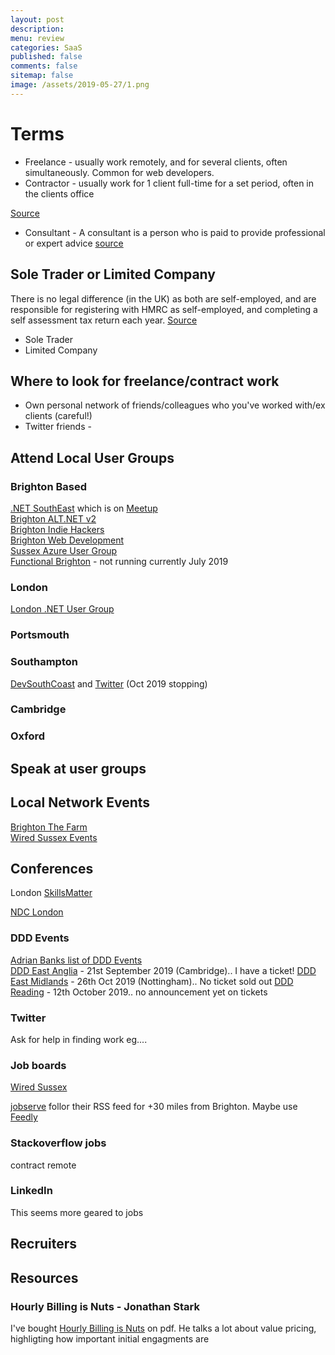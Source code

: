 ```yaml
---
layout: post
description: 
menu: review
categories: SaaS 
published: false 
comments: false
sitemap: false
image: /assets/2019-05-27/1.png
---
```


# Terms

- Freelance - usually work remotely, and for several clients, often simultaneously. Common for web developers.
- Contractor - usually work for 1 client full-time for a set period, often in the clients office

[Source](https://www.simplybusiness.co.uk/knowledge/articles/2016/05/difference-between-freelancer-and-contractor/)  

- Consultant - A consultant is a person who is paid to provide professional or expert advice [source](https://www.thebalancesmb.com/what-is-the-difference-between-consulting-and-freelancing-845836)

## Sole Trader or Limited Company

There is no legal difference (in the UK) as both are self-employed, and are responsible for registering with HMRC as self-employed, and completing a self assessment tax return each year. [Source](https://www.simplybusiness.co.uk/knowledge/articles/2016/05/difference-between-freelancer-and-contractor/)

- Sole Trader
- Limited Company


## Where to look for freelance/contract work

- Own personal network of friends/colleagues who you've worked with/ex clients (careful!)
- Twitter friends - 

## Attend Local User Groups

### Brighton Based

[.NET SouthEast](http://www.dotnetsoutheast.co.uk/) which is on [Meetup]()  
[Brighton ALT.NET v2](https://www.meetup.com/brightonaltdotnet/)  
[Brighton Indie Hackers](https://www.meetup.com/Brighton-Indie-Hackers/)   
[Brighton Web Development](https://www.meetup.com/Brighton-Web-Development-Meetup/)    
[Sussex Azure User Group](https://sussexazure.uk/)  
[Functional Brighton](https://www.meetup.com/Functional-Brighton/)  - not running currently July 2019

### London

[London .NET User Group](https://www.meetup.com/London-NET-User-Group/)  

### Portsmouth  

### Southampton  

[DevSouthCoast](https://www.meetup.com/developersouthcoast/) and [Twitter](https://twitter.com/DevSouthCoast) (Oct 2019 stopping)

### Cambridge  

### Oxford  

## Speak at user groups

## Local Network Events

[Brighton The Farm](https://www.brightonfarm.com/)  
[Wired Sussex Events](https://www.wiredsussex.com/event-calendar/)  

## Conferences

London
[SkillsMatter](https://skillsmatter.com/)  

[NDC London](https://ndc-london.com/)  

### DDD Events

[Adrian Banks list of DDD Events](https://blog.adrianbanks.co.uk/ddd-grouped.html)  
[DDD East Anglia](https://www.dddeastanglia.com/)  - 21st September 2019 (Cambridge).. I have a ticket!
[DDD East Midlands](https://www.dddeastmidlands.com/) - 26th Oct 2019 (Nottingham).. No ticket sold out 
[DDD Reading]() - 12th October 2019.. no announcement yet on tickets

### Twitter

Ask for help in finding work eg.... 

### Job boards

[Wired Sussex](https://www.wiredsussex.com/jobs/jobsearch.asp)  

[jobserve](https://www.jobserve.com) follor their RSS feed for +30 miles from Brighton. Maybe use [Feedly](https://feedly.com)

### Stackoverflow jobs

contract
remote

### LinkedIn

This seems more geared to jobs

## Recruiters

## Resources

### Hourly Billing is Nuts - Jonathan Stark

I've bought [Hourly Billing is Nuts](https://jonathanstark.com/hbin) on pdf. He talks a lot about value pricing, highligting how important initial engagments are
